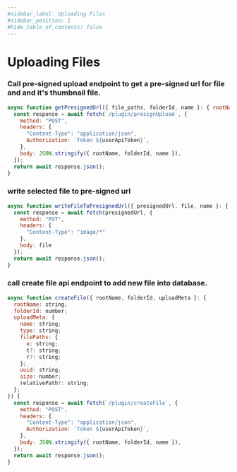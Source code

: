 ```yaml
---
#sidebar_label: Uploading Files
#sidebar_position: 1
#hide_table_of_contents: false
---
```


# Uploading Files


### Call pre-signed upload endpoint to get a pre-signed url for file and and it's thumbnail file.

```javascript
async function getPresignedUrl({ file_paths, folderId, name }: { rootName: string; folderId: number; name: string }) {
  const response = await fetch(`/plugin/presignUpload`, {
    method: "POST",
    headers: {
      "Content-Type": "application/json",
      Authorization: `Token ${userApiToken}`,
    },
    body: JSON.stringify({ rootName, folderId, name }),
  });
  return await response.json();
}
```

### write selected file to pre-signed url
```javascript
async function writeFileToPresignedUrl({ presignedUrl, file, name }: { presignedUrl: string; file: File }) {
  const response = await fetch(presignedUrl, {
    method: "PUT",
    headers: {
      "Content-Type": "image/*"
    },
    body: file
  });
  return await response.json();
}
```

### call create file api endpoint to add new file into database.

```javascript
async function createFile({ rootName, folderId, uploadMeta }: {
  rootName: string;
  folderId: number;
  uploadMeta: {
    name: string;
    type: string;
    filePaths: {
      o: string;
      t?: string;
      r?: string;
    };
    uuid: string;
    size: number;
    relativePath?: string;
  };
}) {
  const response = await fetch(`/plugin/createFile`, {
    method: "POST",
    headers: {
      "Content-Type": "application/json",
      Authorization: `Token ${userApiToken}`,
    },
    body: JSON.stringify({ rootName, folderId, name }),
  });
  return await response.json();
}
```